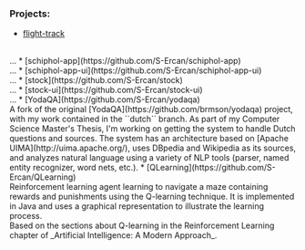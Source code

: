 ### Projects:
* [flight-track](https://github.com/S-Ercan/flight-track)
<br />
...
* [schiphol-app](https://github.com/S-Ercan/schiphol-app)
<br />
...
* [schiphol-app-ui](https://github.com/S-Ercan/schiphol-app-ui)
<br />
...
* [stock](https://github.com/S-Ercan/stock)
<br />
...
* [stock-ui](https://github.com/S-Ercan/stock-ui)
<br />
...
* [YodaQA](https://github.com/S-Ercan/yodaqa)
<br />
A fork of the original [YodaQA](https://github.com/brmson/yodaqa) project, with my work contained in the ``dutch`` branch. As part of my Computer Science Master's Thesis, I'm working on getting the system to handle Dutch questions and sources. The system has an architecture based on [Apache UIMA](http://uima.apache.org/), uses DBpedia and Wikipedia as its sources, and analyzes natural language using a variety of NLP tools (parser, named entity recognizer, word nets, etc.).
* [QLearning](https://github.com/S-Ercan/QLearning)
<br />
Reinforcement learning agent learning to navigate a maze containing rewards and punishments using the Q-learning technique.
It is implemented in Java and uses a graphical representation to illustrate the learning process.
<br />
Based on the sections about Q-learning in the Reinforcement Learning chapter of _Artificial Intelligence: A Modern Approach_.
